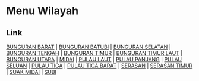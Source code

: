 # Menu Wilayah

## Link

[BUNGURAN BARAT](https://github.com/gigit-pemilu/pemilu-2024-21-kepulauan-riau/tree/main/pileg-dpr/hitung-suara/sub/21-kepulauan-riau/sub/03-natuna/sub/05-bunguran-barat)
 | 
[BUNGURAN BATUBI](https://github.com/gigit-pemilu/pemilu-2024-21-kepulauan-riau/tree/main/pileg-dpr/hitung-suara/sub/21-kepulauan-riau/sub/03-natuna/sub/20-bunguran-batubi)
 | 
[BUNGURAN SELATAN](https://github.com/gigit-pemilu/pemilu-2024-21-kepulauan-riau/tree/main/pileg-dpr/hitung-suara/sub/21-kepulauan-riau/sub/03-natuna/sub/18-bunguran-selatan)
 | 
[BUNGURAN TENGAH](https://github.com/gigit-pemilu/pemilu-2024-21-kepulauan-riau/tree/main/pileg-dpr/hitung-suara/sub/21-kepulauan-riau/sub/03-natuna/sub/16-bunguran-tengah)
 | 
[BUNGURAN TIMUR](https://github.com/gigit-pemilu/pemilu-2024-21-kepulauan-riau/tree/main/pileg-dpr/hitung-suara/sub/21-kepulauan-riau/sub/03-natuna/sub/07-bunguran-timur)
 | 
[BUNGURAN TIMUR LAUT](https://github.com/gigit-pemilu/pemilu-2024-21-kepulauan-riau/tree/main/pileg-dpr/hitung-suara/sub/21-kepulauan-riau/sub/03-natuna/sub/15-bunguran-timur-laut)
 | 
[BUNGURAN UTARA](https://github.com/gigit-pemilu/pemilu-2024-21-kepulauan-riau/tree/main/pileg-dpr/hitung-suara/sub/21-kepulauan-riau/sub/03-natuna/sub/08-bunguran-utara)
 | 
[MIDAI](https://github.com/gigit-pemilu/pemilu-2024-21-kepulauan-riau/tree/main/pileg-dpr/hitung-suara/sub/21-kepulauan-riau/sub/03-natuna/sub/04-midai)
 | 
[PULAU LAUT](https://github.com/gigit-pemilu/pemilu-2024-21-kepulauan-riau/tree/main/pileg-dpr/hitung-suara/sub/21-kepulauan-riau/sub/03-natuna/sub/10-pulau-laut)
 | 
[PULAU PANJANG](https://github.com/gigit-pemilu/pemilu-2024-21-kepulauan-riau/tree/main/pileg-dpr/hitung-suara/sub/21-kepulauan-riau/sub/03-natuna/sub/23-pulau-panjang)
 | 
[PULAU SELUAN](https://github.com/gigit-pemilu/pemilu-2024-21-kepulauan-riau/tree/main/pileg-dpr/hitung-suara/sub/21-kepulauan-riau/sub/03-natuna/sub/24-pulau-seluan)
 | 
[PULAU TIGA](https://github.com/gigit-pemilu/pemilu-2024-21-kepulauan-riau/tree/main/pileg-dpr/hitung-suara/sub/21-kepulauan-riau/sub/03-natuna/sub/11-pulau-tiga)
 | 
[PULAU TIGA BARAT](https://github.com/gigit-pemilu/pemilu-2024-21-kepulauan-riau/tree/main/pileg-dpr/hitung-suara/sub/21-kepulauan-riau/sub/03-natuna/sub/21-pulau-tiga-barat)
 | 
[SERASAN](https://github.com/gigit-pemilu/pemilu-2024-21-kepulauan-riau/tree/main/pileg-dpr/hitung-suara/sub/21-kepulauan-riau/sub/03-natuna/sub/06-serasan)
 | 
[SERASAN TIMUR](https://github.com/gigit-pemilu/pemilu-2024-21-kepulauan-riau/tree/main/pileg-dpr/hitung-suara/sub/21-kepulauan-riau/sub/03-natuna/sub/19-serasan-timur)
 | 
[SUAK MIDAI](https://github.com/gigit-pemilu/pemilu-2024-21-kepulauan-riau/tree/main/pileg-dpr/hitung-suara/sub/21-kepulauan-riau/sub/03-natuna/sub/22-suak-midai)
 | 
[SUBI](https://github.com/gigit-pemilu/pemilu-2024-21-kepulauan-riau/tree/main/pileg-dpr/hitung-suara/sub/21-kepulauan-riau/sub/03-natuna/sub/09-subi)

